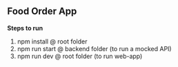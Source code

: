 ## Food Order App

**Steps to run**
1. npm install @ root folder
2. npm run start @ backend folder (to run a mocked API)
3. npm run dev @ root folder (to run web-app)
